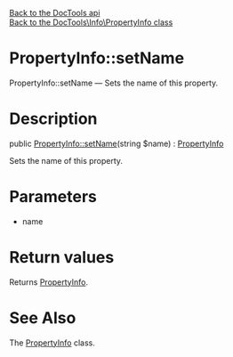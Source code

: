 [Back to the DocTools api](https://github.com/lingtalfi/DocTools/blob/master/doc/api/DocTools.md)<br>
[Back to the DocTools\Info\PropertyInfo class](https://github.com/lingtalfi/DocTools/blob/master/doc/api/DocTools/Info/PropertyInfo.md)


PropertyInfo::setName
================



PropertyInfo::setName — Sets the name of this property.




Description
================


public [PropertyInfo::setName](https://github.com/lingtalfi/DocTools/blob/master/doc/api/DocTools/Info/PropertyInfo/setName.md)(string $name) : [PropertyInfo](https://github.com/lingtalfi/DocTools/blob/master/doc/api/DocTools/Info/PropertyInfo.md)




Sets the name of this property.




Parameters
================


- name

    


Return values
================

Returns [PropertyInfo](https://github.com/lingtalfi/DocTools/blob/master/doc/api/DocTools/Info/PropertyInfo.md).







See Also
================

The [PropertyInfo](https://github.com/lingtalfi/DocTools/blob/master/doc/api/DocTools/Info/PropertyInfo.md) class.
